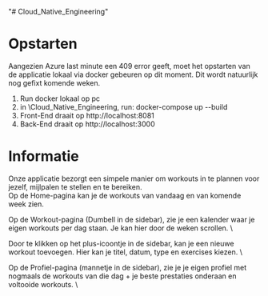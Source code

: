 "# Cloud_Native_Engineering"

# Opstarten

Aangezien Azure last minute een 409 error geeft, moet het opstarten van de applicatie lokaal via docker gebeuren op dit moment. Dit wordt natuurlijk nog gefixt komende weken.

1. Run docker lokaal op pc
2. in \Cloud_Native_Engineering, run: docker-compose up --build
3. Front-End draait op http://localhost:8081
4. Back-End draait op http://localhost:3000

# Informatie

Onze applicatie bezorgt een simpele manier om workouts in te plannen voor jezelf, mijlpalen te stellen en te bereiken. \
Op de Home-pagina kan je de workouts van vandaag en van komende week zien.

Op de Workout-pagina (Dumbell in de sidebar), zie je een kalender waar je eigen workouts per dag staan. Je kan hier door de weken scrollen. \

Door te klikken op het plus-icoontje in de sidebar, kan je een nieuwe workout toevoegen. Hier kan je titel, datum, type en exercises kiezen. \

Op de Profiel-pagina (mannetje in de sidebar), zie je je eigen profiel met nogmaals de workouts van die dag + je beste prestaties onderaan en voltooide workouts. \
